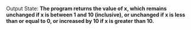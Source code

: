 Output State: **The program returns the value of x, which remains unchanged if x is between 1 and 10 (inclusive), or unchanged if x is less than or equal to 0, or increased by 10 if x is greater than 10.**